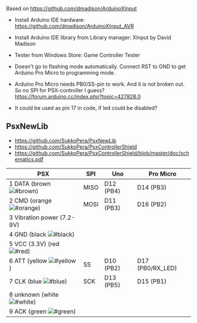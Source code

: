 
Based on https://github.com/dmadison/ArduinoXInput

- Install Arduino IDE hardware:
https://github.com/dmadison/ArduinoXInput_AVR

- Install Arduino IDE library from Library manager:
XInput by David Madison

- Tester from Windows Store:
Game Controller Tester

- Doesn't go to flashing mode automatically. Connect RST to GND to get Arduino Pro Micro to programming mode.


- Arduino Pro Micro needs PB0/SS-pin to work. And it is not broken out. So no SPI for PSX-controller I guess? 
https://forum.arduino.cc/index.php?topic=427828.0
- It could be used as pin 17 in code, if led could be disabled?

## PsxNewLib
- https://github.com/SukkoPera/PsxNewLib
- https://github.com/SukkoPera/PsxControllerShield
- https://github.com/SukkoPera/PsxControllerShield/blob/master/doc/schematics.pdf

PSX | SPI | Uno | Pro Micro
--- | --- | --- | ---
1 DATA (brown ![#brown](https://via.placeholder.com/10/c68c53/000000?text=+)) | MISO | D12 (PB4) | D14 (PB3)
2 CMD (orange ![#orange](https://via.placeholder.com/10/ff8000/000000?text=+)) | MOSI | D11 (PB3) | D16 (PB2)
3 Vibration power (7.2-9V) | | |
4 GND (black ![#black](https://via.placeholder.com/10/000000/000000?text=+)) | | |
5 VCC (3.3V) (red ![#red](https://via.placeholder.com/10/ff0000/000000?text=+)) | | |
6 ATT (yellow ![#yellow](https://via.placeholder.com/10/ffff00/000000?text=+)) | SS | D10 (PB2) | D17 (PB0/RX_LED)
7 CLK (blue ![#blue](https://via.placeholder.com/10/0000ff/000000?text=+)) | SCK | D13 (PB5) | D15 (PB1)
8 unknown (white ![#white](https://via.placeholder.com/10/ffffff/000000?text=+)) | | |
9 ACK (green ![#green](https://via.placeholder.com/10/00ff00/000000?text=+)) | | |

